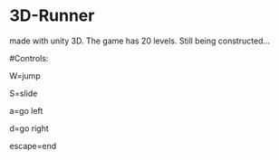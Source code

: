 # 3D-Runner
made with unity 3D. The game has 20 levels. Still being constructed...

#Controls:

W=jump

S=slide

a=go left

d=go right

escape=end
